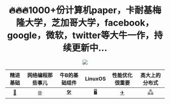 <div align=center>
  
  # 🔥🔥🔥1000+份计算机paper，卡耐基梅隆大学，芝加哥大学，facebook，google，微软，twitter等大牛一作，持续更新中...
    
</div>
<div align=center>
<img src="https://img12.360buyimg.com/ddimg/jfs/t1/192169/2/12820/11155/60ed0f51E6286134a/535d82747007c63e.png">
</div>
<div align=center>
  
精进基础 | 网络编程那些事儿 | 牛B的基础组件 | LinuxOS | 性能优化很重要 | 高大上的分布式 
:-------: | :---------------: | :------------: | :-------: |:--------------: | :------------:
[🔨]()|[🌐]()|[🛠]()|[🖥]()|[✈]()|[🖧]()
  
</div>

